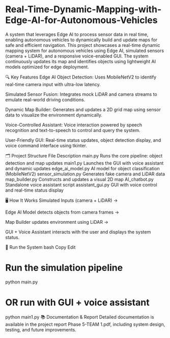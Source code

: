 # Real-Time-Dynamic-Mapping-with-Edge-AI-for-Autonomous-Vehicles
A system that leverages Edge AI to process sensor data in real time, enabling autonomous vehicles to dynamically build and update maps for safe and efficient navigation.
This project showcases a real-time dynamic mapping system for autonomous vehicles using Edge AI, simulated sensors (camera + LiDAR), and a responsive voice-enabled GUI. The system continuously updates its map and identifies objects using lightweight AI models optimized for edge deployment.

🔍 Key Features
Edge AI Object Detection:
Uses MobileNetV2 to identify real-time camera input with ultra-low latency.

Simulated Sensor Fusion:
Integrates mock LiDAR and camera streams to emulate real-world driving conditions.

Dynamic Map Builder:
Generates and updates a 2D grid map using sensor data to visualize the environment dynamically.

Voice-Controlled Assistant:
Voice interaction powered by speech recognition and text-to-speech to control and query the system.

User-Friendly GUI:
Real-time status updates, object detection display, and voice command interface using tkinter.

🗂️ Project Structure
File	Description
main.py	Runs the core pipeline: object detection and map updates
main1.py	Launches the GUI with voice assistant and dynamic updates
edge_ai_model.py	AI model for object classification (MobileNetV2)
sensor_simulation.py	Generates fake camera and LiDAR data
map_builder.py	Constructs and updates a visual 2D map
AI_chatbot.py	Standalone voice assistant script
assistant_gui.py	GUI with voice control and real-time status display

🖥️ How It Works
Simulated Inputs (camera + LiDAR) →

Edge AI Model detects objects from camera frames →

Map Builder updates environment using LiDAR →

GUI + Voice Assistant interacts with the user and displays the system status.

🚀 Run the System
bash
Copy
Edit
# Run the simulation pipeline
python main.py

# OR run with GUI + voice assistant
python main1.py
📚 Documentation & Report
Detailed documentation is available in the project report Phase 5-TEAM 1.pdf, including system design, testing, and future improvements.
